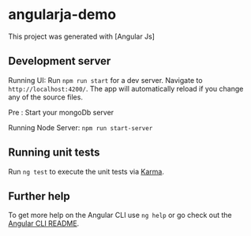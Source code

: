 # angularja-demo

This project was generated with [Angular Js]

## Development server

Running UI:
Run `npm run start` for a dev server. Navigate to `http://localhost:4200/`. The app will automatically reload if you change any of the source files.

Pre : Start your mongoDb server

Running Node Server:
`npm run start-server`
## Running unit tests

Run `ng test` to execute the unit tests via [Karma](https://karma-runner.github.io).

## Further help

To get more help on the Angular CLI use `ng help` or go check out the [Angular CLI README](https://github.com/angular/angular-cli/blob/master/README.md).
